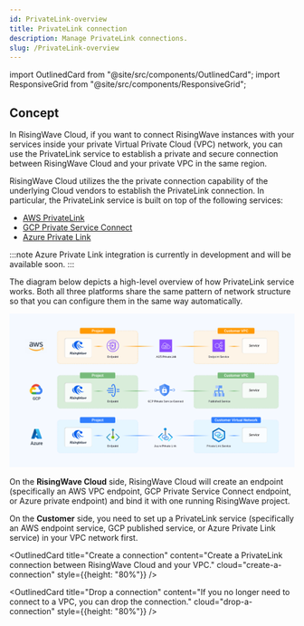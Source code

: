 ```yaml
---
id: PrivateLink-overview
title: PrivateLink connection
description: Manage PrivateLink connections.
slug: /PrivateLink-overview
---
```


<!-- MDX imports -->
import OutlinedCard from "@site/src/components/OutlinedCard";
import ResponsiveGrid from "@site/src/components/ResponsiveGrid";

## Concept

In RisingWave Cloud, if you want to connect RisingWave instances with your services inside your private Virtual Private Cloud (VPC) network, you can use the PrivateLink service to establish a private and secure connection between RisingWave Cloud and your private VPC in the same region.

RisingWave Cloud utilizes the the private connection capability of the underlying Cloud vendors to establish the PrivateLink connection. In particular, the PrivateLink service is built on top of the following services:

- [AWS PrivateLink](https://docs.aws.amazon.com/vpc/latest/privatelink/what-is-privatelink.html)
- [GCP Private Service Connect](https://cloud.google.com/vpc/docs/private-service-connect)
- [Azure Private Link](https://learn.microsoft.com/en-us/azure/private-link/)

:::note
Azure Private Link integration is currently in development and will be available soon.
:::

The diagram below depicts a high-level overview of how PrivateLink service works. Both all three platforms share the same pattern of network structure so that you can configure them in the same way automatically.

![VPC connection diagram](./images/PrivateLink-diagram.png)

On the **RisingWave Cloud** side, RisingWave Cloud will create an endpoint (specifically an AWS VPC endpoint, GCP Private Service Connect endpoint, or Azure private endpoint) and bind it with one running RisingWave project.

On the **Customer** side, you need to set up a PrivateLink service (specifically an AWS endpoint service, GCP published service, or Azure Private Link service) in your VPC network first.

<ResponsiveGrid
 container
 direction="row"
 spacing="15"
 justifyContent="space-between"
 justifyItems="stretch"
 alignItems="stretch">

<ResponsiveGrid item xs={12} sm={6} md={6}>

<OutlinedCard
title="Create a connection"
content="Create a PrivateLink connection between RisingWave Cloud and your VPC."
cloud="create-a-connection"
style={{height: "80%"}}
/>

</ResponsiveGrid>

<ResponsiveGrid item xs={12} sm={6} md={6}>

<OutlinedCard
title="Drop a connection"
content="If you no longer need to connect to a VPC, you can drop the connection."
cloud="drop-a-connection"
style={{height: "80%"}}
/>

</ResponsiveGrid>

</ResponsiveGrid>
